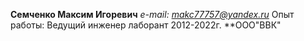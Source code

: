 **Семченко Максим Игоревич**
*e-mail: makc77757@yandex.ru*
Опыт работы: Ведущий инженер лаборант 2012-2022г.
**ООО"ВВК"